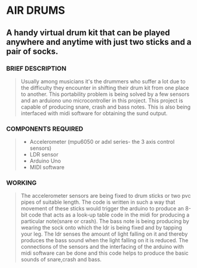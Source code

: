 AIR DRUMS
==========

A handy virtual drum kit that can be played anywhere and anytime with just two sticks and a pair of socks.
----------------------------------------------------------------------------------------------------------

### BRIEF DESCRIPTION
> Usually among musicians it's the drummers who suffer a lot due to the difficulty they encounter in shifting their drum kit from one place to another. This portability problem is being solved by a few sensors and an arduiono uno microcontroller in this project. This project is capable of producing snare, crash and bass notes. This is also being interfaced with midi software for obtaining the sund output.

### COMPONENTS REQUIRED
> + Accelerometer (mpu6050 or adxl series- the 3 axis control sensors)
> + LDR sensor
> + Arduino Uno
> + MIDI software

### WORKING
> The accelerometer sensors are being fixed to drum sticks or two pvc pipes of suitable length. The code is written in such a way that movement of these sticks would trigger the arduino to produce an 8-bit code that acts as a look-up table code in the midi for producing a particular note(snare or crash).
> The bass note is being producing by wearing the sock onto which the ldr is being fixed and by tapping your leg. The ldr senses the amount of light falling on it and thereby produces the bass sound when the light falling on it is reduced. The connections of the sensors and the interfacing of the arduino with midi software can be done and this code helps to produce the basic sounds of snare,crash and bass.
